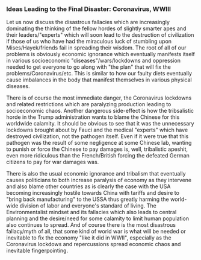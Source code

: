 ### Ideas Leading to the Final Disaster: Coronavirus, WWIII



Let us now discuss the disastrous fallacies which are increasingly dominating the thinking of the fellow hordes of slightly smarter apes and their leaders/"experts" which will soon lead to the destruction of civilization if those of us who have had the miraculous luck of stumbling upon Mises/Hayek/friends fail in spreading their wisdom. The root of all of our problems is obviously economic ignorance which eventually manifests itself in various socioeconomic "diseases"/wars/lockdowns and oppression needed to get everyone to go along with "the plan" that will fix the problems/Coronavirus/etc. This is similar to how our faulty diets eventually cause imbalances in the body that manifest themselves in various physical diseases. 

There is of course the most immediate danger, the Coronavirus lockdowns and related restrictions which are paralyzing production leading to socioeconomic chaos. Another dangerous side-effect is how the tribsalistic horde in the Trump administration wants to blame the Chinese for this worldwide calamity. It should be obvious to see that it was the unnecessary lockdowns brought about by Fauci and the medical "experts" which have destroyed civilization, not the pathogen itself. Even if it were true that this pathogen was the result of some negligence at some Chinese lab, wanting to punish or force the Chinese to pay damages is, well, tribalistic apeshit, even more ridiculous than the French/British forcing the defeated German citizens to pay for war damages was. 

There is also the usual economic ignorance and tribalism that eventually causes politicians to both increase paralysis of economy as they intervene and also blame other countries as is clearly the case with the USA becoming increasingly hostile towards China with tariffs and desire to "bring back manufacturing" to the USSA thus greatly harming the world-wide division of labor and everyone's standard of living. The Environmentalist mindset and its fallacies which also leads to central planning and the desire/need for some calamity to limit human population also continues to spread. And of course there is the most disastrous fallacy/myth of all, that some kind of world war is what will be needed or inevitable to fix the economy "like it did in WWII", especially as the Coronavirus lockdows and repercussions spread economic chaos and inevitable fingerpointing. 


